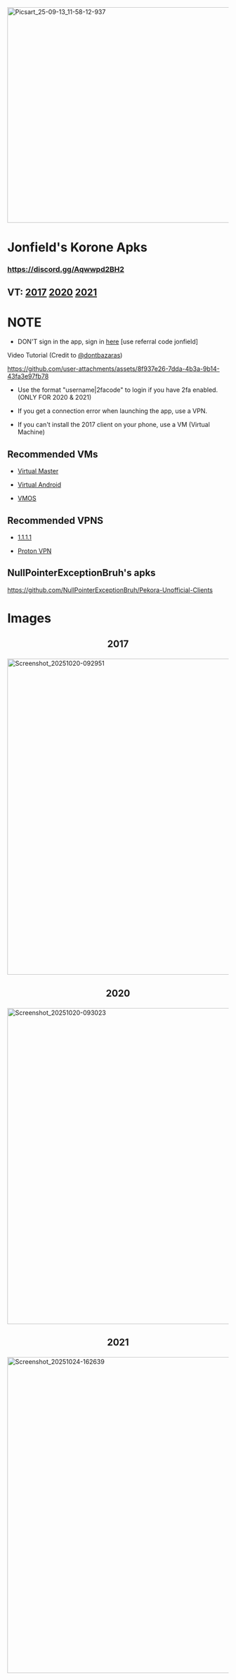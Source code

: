 <img width="1600" height="491" alt="Picsart_25-09-13_11-58-12-937" src="https://github.com/user-attachments/assets/29a6ed49-2986-4ecf-8826-bebf6db0aaac" />

# Jonfield's Korone Apks
### https://discord.gg/Aqwwpd2BH2

## VT: [2017](https://www.virustotal.com/gui/file/06940f28929daa7317a64e0951d6fbd37bdbb37dca2ff89b71c5595ecd8ad566/summary) [2020](https://www.virustotal.com/gui/file/779eded22e52e7ab6c30bec4fe8b868861a025b47825d3748ad731152e69d90c?nocache=1) [2021](https://www.virustotal.com/gui/file/aaa69b7b291eac8ed5e659eeec87873c3739862ac25875b33d614cf0aeb9e032/summary)
 
 # NOTE

* DON'T sign in the app, sign in [here](https://www.pekora.zip/auth/application) [use referral code jonfield]

Video Tutorial (Credit to [@dontbazaras](https://youtube.com/@dontbazaras?si=gsc4-JALL6ffaA8e))

https://github.com/user-attachments/assets/8f937e26-7dda-4b3a-9b14-43fa3e97fb78

* Use the format "username|2facode" to login if you have 2fa enabled. (ONLY FOR 2020 & 2021)

* If you get a connection error when launching the app, use a VPN.

* If you can't install the 2017 client on your phone, use a VM (Virtual Machine)

## Recommended VMs

* [Virtual Master](https://play.google.com/store/apps/details?id=com.clone.android.dual.space)

* [Virtual Android](https://play.google.com/store/apps/details?id=com.pspace.vandroid)

* [VMOS](https://play.google.com/store/apps/details?id=com.vmos.google)

## Recommended VPNS

* [1.1.1.1](https://play.google.com/store/apps/details?id=com.cloudflare.onedotonedotonedotone)

* [Proton VPN](https://play.google.com/store/apps/details?id=ch.protonvpn.android)

 ## NullPointerExceptionBruh's apks
 https://github.com/NullPointerExceptionBruh/Pekora-Unofficial-Clients
 
# Images
 
## <p align="center">2017</p>

<img width="1600" height="720" alt="Screenshot_20251020-092951" src="https://github.com/user-attachments/assets/59aab5da-0baf-4efc-9937-21c3fe9ebd97" />


## <p align="center">2020</p>

<img width="1600" height="720" alt="Screenshot_20251020-093023" src="https://github.com/user-attachments/assets/0514169e-d4f9-46c3-b987-6afd65058def" />


## <p align="center">2021</p>

<img width="1600" height="720" alt="Screenshot_20251024-162639" src="https://github.com/user-attachments/assets/43bc42f9-9e0b-4f8c-a144-299d476ffb41" />
